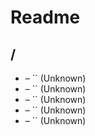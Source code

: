 # Readme

## /

- [](./form-pipeline-body.md) – `` (Unknown)
- [](./offering-body.md) – `` (Unknown)
- [](./table-body.md) – `` (Unknown)
- [](./yield-pipeline-body.md) – `` (Unknown)
- [](./process-pipeline-body.md) – `` (Unknown)
